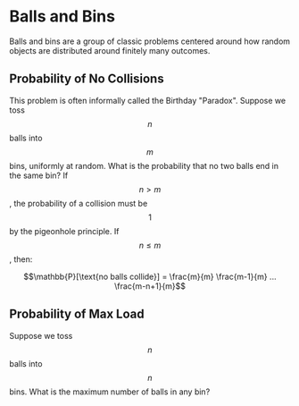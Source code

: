 # Balls and Bins

Balls and bins are a group of classic problems centered around how random objects are distributed
around finitely many outcomes. 


## Probability of No Collisions

This problem is often informally called the Birthday "Paradox". Suppose we toss $$n$$ balls 
into $$m$$ bins, uniformly at random. What is the probability that no two balls end in the same bin?
If $$n > m$$, the probability of a collision must be $$1$$ by the pigeonhole principle. If $$n \leq m$$,
then:

$$\mathbb{P}[\text{no balls collide}] = \frac{m}{m} \frac{m-1}{m} ... \frac{m-n+1}{m}$$


## Probability of Max Load

Suppose we toss $$n$$ balls into $$n$$ bins. What is the maximum number of balls in any bin?